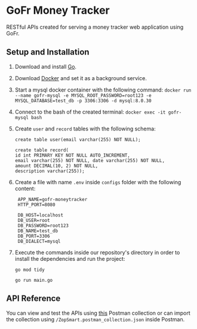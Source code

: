 # GoFr Money Tracker

RESTful APIs created for serving a money tracker web application using GoFr.

## Setup and Installation

1. Download and install [Go](https://go.dev/doc/install).
2. Download [Docker](https://www.docker.com/products/docker-desktop/) and set it as a background service.
3. Start a mysql docker container with the following command: `docker run --name gofr-mysql -e MYSQL_ROOT_PASSWORD=root123 -e MYSQL_DATABASE=test_db -p 3306:3306 -d mysql:8.0.30`
4. Connect to the bash of the created terminal:  `docker exec -it gofr-mysql bash`
5. Create `user` and `record` tables with the following schema:
   
   ~~~
   create table user(email varchar(255) NOT NULL);
   ~~~
   ~~~
   create table record(
   id int PRIMARY KEY NOT NULL AUTO_INCREMENT,
   email varchar(255) NOT NULL, date varchar(255) NOT NULL,
   amount DECIMAL(10, 2) NOT NULL,
   description varchar(255)); 
   ~~~
6. Create a file with name `.env` inside `configs` folder with the following content:
   ~~~
    APP_NAME=gofr-moneytracker
    HTTP_PORT=8080
    
    DB_HOST=localhost
    DB_USER=root
    DB_PASSWORD=root123
    DB_NAME=test_db
    DB_PORT=3306
    DB_DIALECT=mysql
   ~~~
7. Execute the commands inside our repository's directory in order to install the dependencies and run the project:
   ~~~
   go mod tidy
   ~~~
   ~~~
   go run main.go
   ~~~

## API Reference

You can view and test the APIs using [this](https://www.postman.com/solar-station-253785/workspace/zopsmart-gofr/collection/14034300-f7f969d5-a5ab-4f51-845d-a2d622450375?action=share&creator=14034300) Postman collection or can import the collection using `/ZopSmart.postman_collection.json` inside Postman.
